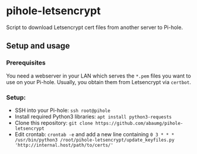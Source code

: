 # pihole-letsencrypt

Script to download Letsencrypt cert files from another server to Pi-hole.

## Setup and usage
### Prerequisites
You need a webserver in your LAN which serves the `*.pem` files you want to use on your Pi-hole. Usually, you obtain them from Letsencrypt via `certbot`.

### Setup:
- SSH into your Pi-hole: `ssh root@pihole`
- Install required Python3 libraries: `apt install python3-requests`
- Clone this repository: `git clone https://github.com/abaumg/pihole-letsencrypt`
- Edit crontab: `crontab -e` and add a new line containing `0 3 * * * /usr/bin/python3 /root/pihole-letsencrypt/update_keyfiles.py 'http://internal.host/path/to/certs/'`